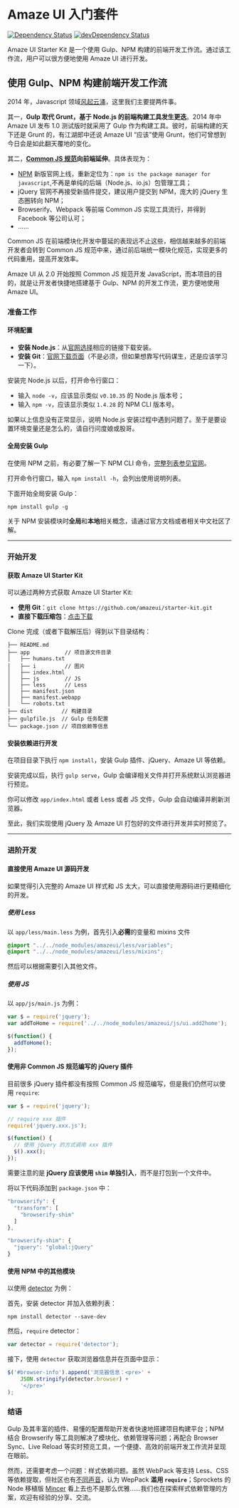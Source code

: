 # Amaze UI 入门套件

[![Dependency Status](https://img.shields.io/david/amazeui/starter-kit.svg?style=flat-square)](https://david-dm.org/amazeui/starter-kit)
[![devDependency Status](https://img.shields.io/david/dev/amazeui/starter-kit.svg?style=flat-square)](https://david-dm.org/amazeui/starter-kit#info=devDependencies)

Amaze UI Starter Kit 是一个使用 Gulp、NPM 构建的前端开发工作流。通过该工作流，用户可以很方便地使用 Amaze UI 进行开发。

## 使用 Gulp、NPM 构建前端开发工作流

2014 年，Javascript 领域[风起云涌](http://www.infoq.com/news/2014/12/javascript-review-2014)，这里我们主要提两件事。

其一，**Gulp 取代 Grunt，基于 Node.js 的前端构建工具发生更迭**。2014 年中 Amaze UI 发布 1.0 测试版时就采用了 Gulp 作为构建工具。彼时，前端构建的天下还是 Grunt 的，有江湖郎中还说 Amaze UI “应该”使用 Grunt，他们可曾想到今日会是如此翻天覆地的变化。

其二，**[Common JS 规范](http://wiki.commonjs.org/wiki/CommonJS)向前端延伸**。具体表现为：

- [NPM](https://www.npmjs.com) 新版官网上线，重新定位为：`npm is the package manager for javascript`,不再是单纯的后端（Node.js、io.js）包管理工具；
- jQuery 官网不再接受新插件提交，建议用户提交到 NPM，庞大的 jQuery 生态圈转向 NPM；
- Browserify、Webpack 等前端 Common JS 实现工具流行，并得到 Facebook 等公司认可；
- ……

Common JS 在前端模块化开发中蔓延的表现远不止这些，相信越来越多的前端开发者会转到 Common JS 规范中来，通过前后端统一模块化规范，实现更多的代码重用，提高开发效率。

Amaze UI 从 2.0 开始按照 Common JS 规范开发 JavaScript，而本项目的目的，就是让开发者快捷地搭建基于 Gulp、NPM 的开发工作流，更方便地使用 Amaze UI。

### 准备工作

#### 环境配置

- **安装 Node.js**：从[官网选择](http://nodejs.org/download/)相应的链接下载安装。
- **安装 Git**：[官网下载页面](http://git-scm.com/downloads)（不是必须，但如果想靠写代码谋生，还是应该学习一下）。

安装完 Node.js 以后，打开命令行窗口：

- 输入 `node -v`，应该显示类似 `v0.10.35` 的 Node.js 版本号；
- 输入 `npm -v`，应该显示类似 `1.4.28` 的 NPM CLI 版本号。

如果以上信息没有正常显示，说明 Node.js 安装过程中遇到问题了。至于是要设置环境变量还是怎么的，请自行问度娘或股哥。

#### 全局安装 Gulp

在使用 NPM 之前，有必要了解一下 NPM CLI 命令，[完整列表参见官网](https://docs.npmjs.com/cli/install)。

打开命令行窗口，输入 `npm install -h`，会列出使用说明列表。

下面开始全局安装 Gulp：

```
npm install gulp -g
```

关于 NPM 安装模块时**全局**和**本地**相关概念，请通过官方文档或者相关中文社区了解。

---

### 开始开发

#### 获取 Amaze UI Starter Kit

可以通过两种方式获取 Amaze UI Starter Kit:

- **使用 Git**：`git clone https://github.com/amazeui/starter-kit.git`
- **直接下载压缩包**：[点击下载](https://github.com/amazeui/starter-kit/archive/master.zip)

Clone 完成（或者下载解压后）得到以下目录结构：

```
├── README.md
├── app           // 项目源文件目录
│   ├── humans.txt
│   ├── i         // 图片
│   ├── index.html
│   ├── js        // JS
│   ├── less      // Less
│   ├── manifest.json
│   ├── manifest.webapp
│   └── robots.txt
├── dist         // 构建目录
├── gulpfile.js  // Gulp 任务配置
└── package.json // 项目依赖等信息
```

#### 安装依赖进行开发

在项目目录下执行 `npm install`，安装 Gulp 插件、jQuery、Amaze UI 等依赖。

安装完成以后，执行 `gulp serve`，Gulp 会编译相关文件并打开系统默认浏览器进行预览。

你可以修改 `app/index.html` 或者 Less 或者 JS 文件，Gulp 会自动编译并刷新浏览器。

至此，我们实现使用 jQuery 及 Amaze UI 打包好的文件进行开发并实时预览了。

---

### 进阶开发

#### 直接使用 Amaze UI 源码开发

如果觉得引入完整的 Amaze UI 样式和 JS 太大，可以直接使用源码进行更精细化的开发。

##### 使用 Less

以 `app/less/main.less` 为例，首先引入**必需**的变量和 mixins 文件

```css
@import "../../node_modules/amazeui/less/variables";
@import "../../node_modules/amazeui/less/mixins";
```

然后可以根据需要引入其他文件。

##### 使用 JS

以 `app/js/main.js` 为例：

```js
var $ = require('jquery');
var addToHome = require('../../node_modules/amazeui/js/ui.add2home');

$(function() {
  addToHome();
});
```

#### 使用非 Common JS 规范编写的 jQuery 插件

目前很多 jQuery 插件都没有按照 Common JS 规范编写，但是我们仍然可以使用 `require`:

```js
var $ = require('jquery');

// require xxx 插件
require('jquery.xxx.js');

$(function() {
  // 使用 jQuery 的方式调用 xxx 插件
  $().xxx();
});
```

需要注意的是 **jQuery 应该使用 `shim` 单独引入**，而不是打包到一个文件中。

将以下代码添加到 `package.json` 中：

```js
"browserify": {
  "transform": [
    "browserify-shim"
  ]
},

"browserify-shim": {
  "jquery": "global:jQuery"
}
```

#### 使用 NPM 中的其他模块

以使用 [detector](https://github.com/hotoo/detector) 为例：

首先，安装 detector 并加入依赖列表：

```
npm install detector --save-dev
```

然后，`require` detector：

```js
var detector = require('detector');
```

接下，使用 `detector` 获取浏览器信息并在页面中显示：

```js
$('#browser-info').append('浏览器信息：<pre>' +
    JSON.stringify(detector.browser) +
    '</pre>'
);
```

### 结语

Gulp 及其丰富的插件、易懂的配置帮助开发者快速地搭建项目构建平台；NPM 结合 Browserify 等工具则解决了模块化、依赖管理等问题；再配合 Browser Sync、Live Reload 等实时预览工具，一个便捷、高效的前端开发工作流并呈现在眼前。

然而，还需要考虑一个问题：样式依赖问题。虽然 WebPack 等支持 Less、CSS 等依赖提取，但社区也有[不同声音](http://mattdesl.svbtle.com/browserify-vs-webpack)，认为 WepPack **滥用 `require`**；Sprockets 的 Node 移植版 [Mincer](https://github.com/nodeca/mincer) 看上去也不是那么优雅……我们也在探索样式依赖管理的方案，欢迎有经验的分享、交流。

